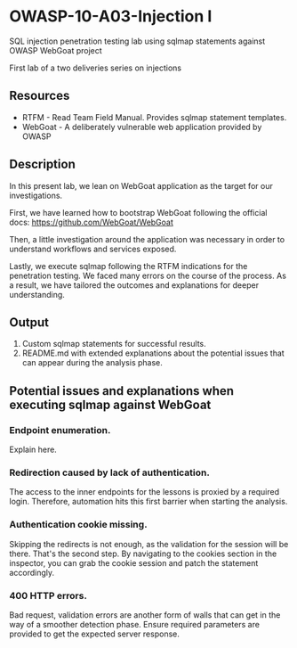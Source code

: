 # OWASP-10-A03-Injection I

SQL injection penetration testing lab using sqlmap statements against OWASP WebGoat project

First lab of a two deliveries series on injections

## Resources

* RTFM - Read Team Field Manual. Provides sqlmap statement templates.
* WebGoat - A deliberately vulnerable web application provided by OWASP

## Description

In this present lab, we lean on WebGoat application as the target for our investigations. 

First, we have learned how to bootstrap WebGoat following the official docs: https://github.com/WebGoat/WebGoat

Then, a little investigation around the application was necessary in order to understand workflows and services exposed.

Lastly, we execute sqlmap following the RTFM indications for the penetration testing. We faced many errors on the course of the process. As a result, we have tailored the outcomes and explanations for deeper understanding.

## Output

1. Custom sqlmap statements for successful results.
2. README.md with extended explanations about the potential issues that can appear during the analysis phase. 

## Potential issues and explanations when executing sqlmap against WebGoat

### Endpoint enumeration.

Explain here.

### Redirection caused by lack of authentication.

The access to the inner endpoints for the lessons is proxied by a required login. Therefore, automation hits this first barrier when starting the analysis.

### Authentication cookie missing.

Skipping the redirects is not enough, as the validation for the session will be there. That's the second step. By navigating to the cookies section in the inspector, you can grab the cookie session and patch the statement accordingly.

### 400 HTTP errors.

Bad request, validation errors are another form of walls that can get in the way of a smoother detection phase. Ensure required parameters are provided to get the expected server response.
